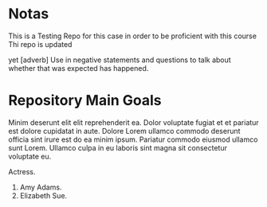 # Notas
This is a Testing Repo for this case in order to be proficient with this course
Thi repo is updated

yet [adverb]
Use in negative statements and questions to talk about whether that was expected has happened.

# Repository Main Goals

Minim deserunt elit elit reprehenderit ea. Dolor voluptate fugiat et et pariatur est dolore cupidatat in aute. Dolore Lorem ullamco commodo deserunt officia sint irure est do ea minim ipsum. Pariatur commodo eiusmod ullamco sunt Lorem. Ullamco culpa in eu laboris sint magna sit consectetur voluptate eu.

Actress.
1. Amy Adams.
2. Elizabeth Sue.


